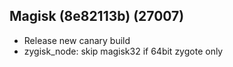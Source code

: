 ## Magisk (8e82113b) (27007)
- Release new canary build
- zygisk_node: skip magisk32 if 64bit zygote only
